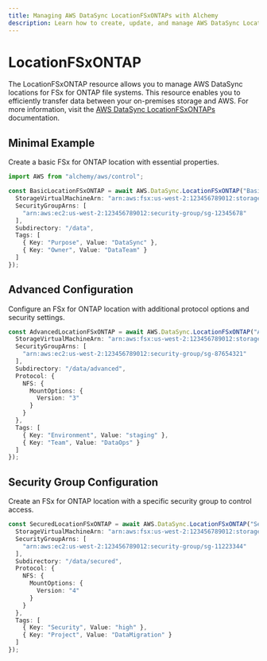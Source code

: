 ```yaml
---
title: Managing AWS DataSync LocationFSxONTAPs with Alchemy
description: Learn how to create, update, and manage AWS DataSync LocationFSxONTAPs using Alchemy Cloud Control.
---
```


# LocationFSxONTAP

The LocationFSxONTAP resource allows you to manage AWS DataSync locations for FSx for ONTAP file systems. This resource enables you to efficiently transfer data between your on-premises storage and AWS. For more information, visit the [AWS DataSync LocationFSxONTAPs](https://docs.aws.amazon.com/datasync/latest/userguide/) documentation.

## Minimal Example

Create a basic FSx for ONTAP location with essential properties.

```ts
import AWS from "alchemy/aws/control";

const BasicLocationFSxONTAP = await AWS.DataSync.LocationFSxONTAP("BasicLocation", {
  StorageVirtualMachineArn: "arn:aws:fsx:us-west-2:123456789012:storage-virtual-machine:fsx-svm-12345678",
  SecurityGroupArns: [
    "arn:aws:ec2:us-west-2:123456789012:security-group/sg-12345678"
  ],
  Subdirectory: "/data",
  Tags: [
    { Key: "Purpose", Value: "DataSync" },
    { Key: "Owner", Value: "DataTeam" }
  ]
});
```

## Advanced Configuration

Configure an FSx for ONTAP location with additional protocol options and security settings.

```ts
const AdvancedLocationFSxONTAP = await AWS.DataSync.LocationFSxONTAP("AdvancedLocation", {
  StorageVirtualMachineArn: "arn:aws:fsx:us-west-2:123456789012:storage-virtual-machine:fsx-svm-87654321",
  SecurityGroupArns: [
    "arn:aws:ec2:us-west-2:123456789012:security-group/sg-87654321"
  ],
  Subdirectory: "/data/advanced",
  Protocol: {
    NFS: {
      MountOptions: {
        Version: "3"
      }
    }
  },
  Tags: [
    { Key: "Environment", Value: "staging" },
    { Key: "Team", Value: "DataOps" }
  ]
});
```

## Security Group Configuration

Create an FSx for ONTAP location with a specific security group to control access.

```ts
const SecuredLocationFSxONTAP = await AWS.DataSync.LocationFSxONTAP("SecuredLocation", {
  StorageVirtualMachineArn: "arn:aws:fsx:us-west-2:123456789012:storage-virtual-machine:fsx-svm-11223344",
  SecurityGroupArns: [
    "arn:aws:ec2:us-west-2:123456789012:security-group/sg-11223344"
  ],
  Subdirectory: "/data/secured",
  Protocol: {
    NFS: {
      MountOptions: {
        Version: "4"
      }
    }
  },
  Tags: [
    { Key: "Security", Value: "high" },
    { Key: "Project", Value: "DataMigration" }
  ]
});
```